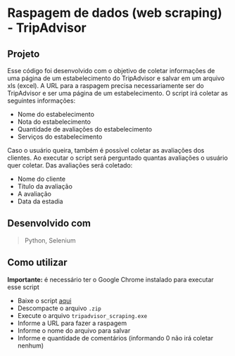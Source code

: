 # Raspagem de dados (web scraping) - TripAdvisor

## Projeto
Esse código foi desenvolvido com o objetivo de coletar informações de uma página de um estabelecimento do TripAdvisor e salvar em um arquivo xls (excel). A URL para a raspagem precisa necessariamente ser do TripAdvisor e ser uma página de um estabelecimento. O script irá coletar as seguintes informações:
- Nome do estabelecimento
- Nota do estabelecimento
- Quantidade de avaliações do estabelecimento
- Serviços do estabelecimento

Caso o usuário queira, também é possível coletar as avaliações dos clientes. Ao executar o script será perguntado quantas avaliações o usuário quer coletar. Das avaliações será coletado:
- Nome do cliente
- Título da avaliação
- A avaliação
- Data da estadia

## Desenvolvido com
> Python, Selenium


## Como utilizar
**Importante:** é necessário ter o Google Chrome instalado para executar esse script
- Baixe o script <a href="https://github.com/giuseppeusn/tripadvisor-scraping/releases">aqui</a>
- Descompacte o arquivo `.zip`
- Execute o arquivo `tripadvisor_scraping.exe`
- Informe a URL para fazer a raspagem
- Informe o nome do arquivo para salvar
- Informe e quantidade de comentários (informando 0 não irá coletar nenhum)

